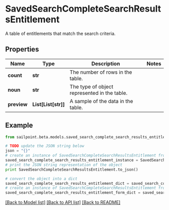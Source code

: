 # SavedSearchCompleteSearchResultsEntitlement

A table of entitlements that match the search criteria.

## Properties
Name | Type | Description | Notes
------------ | ------------- | ------------- | -------------
**count** | **str** | The number of rows in the table. | 
**noun** | **str** | The type of object represented in the table. | 
**preview** | **List[List[str]]** | A sample of the data in the table. | 

## Example

```python
from sailpoint.beta.models.saved_search_complete_search_results_entitlement import SavedSearchCompleteSearchResultsEntitlement

# TODO update the JSON string below
json = "{}"
# create an instance of SavedSearchCompleteSearchResultsEntitlement from a JSON string
saved_search_complete_search_results_entitlement_instance = SavedSearchCompleteSearchResultsEntitlement.from_json(json)
# print the JSON string representation of the object
print SavedSearchCompleteSearchResultsEntitlement.to_json()

# convert the object into a dict
saved_search_complete_search_results_entitlement_dict = saved_search_complete_search_results_entitlement_instance.to_dict()
# create an instance of SavedSearchCompleteSearchResultsEntitlement from a dict
saved_search_complete_search_results_entitlement_form_dict = saved_search_complete_search_results_entitlement.from_dict(saved_search_complete_search_results_entitlement_dict)
```
[[Back to Model list]](../README.md#documentation-for-models) [[Back to API list]](../README.md#documentation-for-api-endpoints) [[Back to README]](../README.md)



